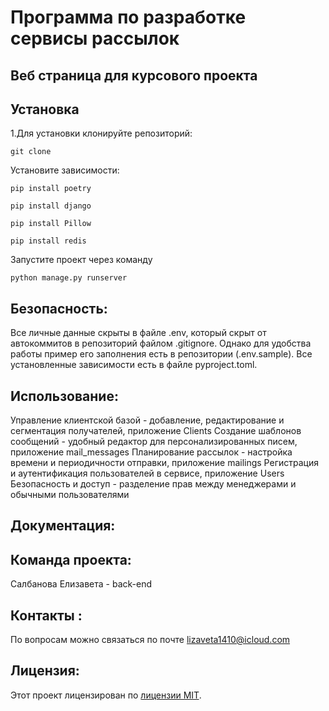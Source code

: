 # Программа по разработке сервисы рассылок

## Веб страница для курсового проекта

## Установка
1.Для установки клонируйте репозиторий:
```
git clone
```
Установите зависимости:
```
pip install poetry

pip install django

pip install Pillow

pip install redis
```

Запустите проект через команду 
```
python manage.py runserver
```
## Безопасность:

Все личные данные скрыты в файле .env, который скрыт от автокоммитов в репозиторий файлом .gitignore. Однако для удобства работы пример его заполнения есть в репозитории (.env.sample). Все установленные зависимости есть в файле pyproject.toml.


## Использование:
Управление клиентской базой - добавление, редактирование и сегментация получателей, приложение Clients Создание шаблонов сообщений - удобный редактор для персонализированных писем, приложение mail_messages Планирование рассылок - настройка времени и периодичности отправки, приложение mailings Регистрация и аутентификация пользователей в сервисе, приложение Users Безопасность и доступ - разделение прав между менеджерами и обычными пользователями


## Документация:

## Команда проекта:
Салбанова Елизавета - back-end 

## Контакты :
По вопросам можно связаться по почте lizaveta1410@icloud.com

## Лицензия:
Этот проект лицензирован по [лицензии MIT](LICENSE).